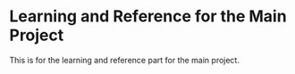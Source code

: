 # Learning and Reference for the Main Project

This is for the learning and reference part for the main project.
